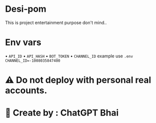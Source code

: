 # Desi-pom
This is project entertainment purpose don't mind..



# Env vars
• `API_ID` 
• `API_HASH`
• `BOT_TOKEN` 
• `CHANNEL_ID`  example use `.env` `CHANNEL_ID=-1008035847400`

# ⚠️ Do not deploy with personal real accounts.


# 🤖 Create by : ChatGPT Bhai
